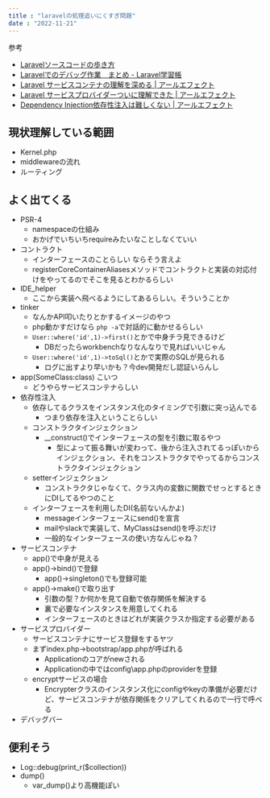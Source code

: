 ```yaml
---
title : "laravelの処理追いにくすぎ問題"
date : "2022-11-21"
---
```


参考
- [Laravelソースコードの歩き方](https://kore1server.com/326/Laravel)
- [Laravelでのデバッグ作業　まとめ - Laravel学習帳](https://laraweb.net/practice/4298/)
- [Laravel サービスコンテナの理解を深める | アールエフェクト](https://reffect.co.jp/laravel/laravel-service-container-understand)
- [Laravel サービスプロバイダーついに理解できた | アールエフェクト](https://reffect.co.jp/laravel/laravel-service-provider-understand)
- [Dependency Injection依存性注入は難しくない | アールエフェクト](https://reffect.co.jp/php/dependency-injection-is-not-difficult)

## 現状理解している範囲

- Kernel.php
- middlewareの流れ
- ルーティング

## よく出てくる

- PSR-4
  - namespaceの仕組み
  - おかげでいちいちrequireみたいなことしなくていい
- コントラクト
  - インターフェースのことらしい ならそう言えよ
  - registerCoreContainerAliasesメソッドでコントラクトと実装の対応付けをやってるのでそこを見るとわかるらしい
- IDE_helper
  - ここから実装へ飛べるようにしてあるらしい。そういうことか
- tinker
  - なんかAPI叩いたりとかするイメージのやつ
  - php動かすだけなら ``php -a``で対話的に動かせるらしい
  - ``User::where('id',1)->first()``とかで中身チラ見できるけど
    - DBだったらworkbenchなりなんなりで見ればいいじゃん
  - ``User::where('id',1)->toSql()``とかで実際のSQLが見られる
    - ログに出すより早いかも？今dev開発だし認証いらんし
- app(SomeClass:class) こいつ
  - どうやらサービスコンテナらしい
- 依存性注入
  - 依存してるクラスをインスタンス化のタイミングで引数に突っ込んでる
    - つまり依存を注入ということらしい
  - コンストラクタインジェクション
    - __construct()でインターフェースの型を引数に取るやつ
      - 型によって振る舞いが変わって、後から注入されてるっぽいからインジェクション、それをコンストラクタでやってるからコンストラクタインジェクション
  - setterインジェクション
    - コンストラクタじゃなくて、クラス内の変数に関数でせっとするときにDIしてるやつのこと
  - インターフェースを利用したDI(名前ないんかよ)
    - messageインターフェースにsend()を宣言
    - mailやslackで実装して、MyClassはsend()を呼ぶだけ
    - 一般的なインターフェースの使い方なんじゃね？
- サービスコンテナ
  - app()で中身が見える
  - app()->bind()で登録
    - app()->singleton()でも登録可能
  - app()->make()で取り出す
    - 引数の型？か何かを見て自動で依存関係を解決する
    - 裏で必要なインスタンスを用意してくれる
    - インターフェースのときはどれが実装クラスか指定する必要がある
- サービスプロバイダー
  - サービスコンテナにサービス登録をするヤツ
  - まずindex.php→bootstrap/app.phpが呼ばれる
    - Applicationのコアがnewされる
    - Applicationの中ではconfig\app.phpのproviderを登録
  - encryptサービスの場合
    - Encrypterクラスのインスタンス化にconfigやkeyの準備が必要だけど、サービスコンテナが依存関係をクリアしてくれるので一行で呼べる
- デバッグバー

## 便利そう
- Log::debug(print_r($collection))
- dump()
  - var_dump()より高機能ぽい
  